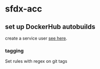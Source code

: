 # sfdx-acc

## set up DockerHub autobuilds

create a service user [see here](https://docs.docker.com/docker-hub/builds/#service-users-for-team-autobuilds).

### tagging

Set rules with regex on git tags